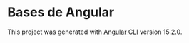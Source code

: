 # Bases de Angular

This project was generated with [Angular CLI](https://github.com/angular/angular-cli) version 15.2.0.